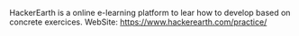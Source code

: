 HackerEarth is a online e-learning platform to lear how to develop based on concrete exercices.
WebSite: https://www.hackerearth.com/practice/